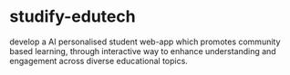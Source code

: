 # studify-edutech
develop a AI personalised student web-app which promotes community based learning, through interactive way to enhance understanding and engagement across diverse educational topics.
